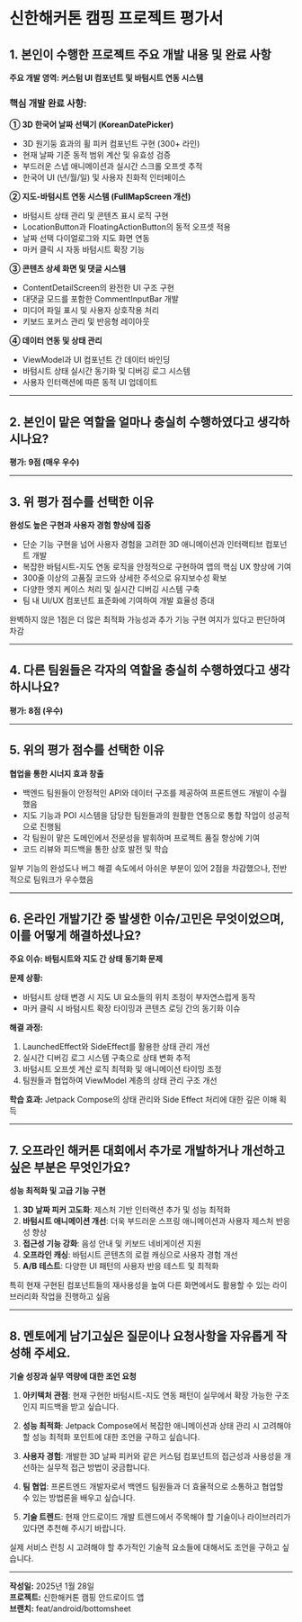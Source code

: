 # 신한해커톤 캠핑 프로젝트 평가서

## 1. 본인이 수행한 프로젝트 주요 개발 내용 및 완료 사항

**주요 개발 영역: 커스텀 UI 컴포넌트 및 바텀시트 연동 시스템**

### 핵심 개발 완료 사항:

**① 3D 한국어 날짜 선택기 (KoreanDatePicker)**
- 3D 원기둥 효과의 휠 피커 컴포넌트 구현 (300+ 라인)
- 현재 날짜 기준 동적 범위 계산 및 유효성 검증
- 부드러운 스냅 애니메이션과 실시간 스크롤 오프셋 추적
- 한국어 UI (년/월/일) 및 사용자 친화적 인터페이스

**② 지도-바텀시트 연동 시스템 (FullMapScreen 개선)**
- 바텀시트 상태 관리 및 콘텐츠 표시 로직 구현
- LocationButton과 FloatingActionButton의 동적 오프셋 적용
- 날짜 선택 다이얼로그와 지도 화면 연동
- 마커 클릭 시 자동 바텀시트 확장 기능

**③ 콘텐츠 상세 화면 및 댓글 시스템**
- ContentDetailScreen의 완전한 UI 구조 구현
- 대댓글 모드를 포함한 CommentInputBar 개발
- 미디어 파일 표시 및 사용자 상호작용 처리
- 키보드 포커스 관리 및 반응형 레이아웃

**④ 데이터 연동 및 상태 관리**
- ViewModel과 UI 컴포넌트 간 데이터 바인딩
- 바텀시트 상태 실시간 동기화 및 디버깅 로그 시스템
- 사용자 인터랙션에 따른 동적 UI 업데이트

---

## 2. 본인이 맡은 역할을 얼마나 충실히 수행하였다고 생각하시나요?

**평가: 9점 (매우 우수)**

---

## 3. 위 평가 점수를 선택한 이유

**완성도 높은 구현과 사용자 경험 향상에 집중**

- 단순 기능 구현을 넘어 사용자 경험을 고려한 3D 애니메이션과 인터랙티브 컴포넌트 개발
- 복잡한 바텀시트-지도 연동 로직을 안정적으로 구현하여 앱의 핵심 UX 향상에 기여
- 300줄 이상의 고품질 코드와 상세한 주석으로 유지보수성 확보
- 다양한 엣지 케이스 처리 및 실시간 디버깅 시스템 구축
- 팀 내 UI/UX 컴포넌트 표준화에 기여하여 개발 효율성 증대

완벽하지 않은 1점은 더 많은 최적화 가능성과 추가 기능 구현 여지가 있다고 판단하여 차감

---

## 4. 다른 팀원들은 각자의 역할을 충실히 수행하였다고 생각하시나요?

**평가: 8점 (우수)**

---

## 5. 위의 평가 점수를 선택한 이유

**협업을 통한 시너지 효과 창출**

- 백엔드 팀원들이 안정적인 API와 데이터 구조를 제공하여 프론트엔드 개발이 수월했음
- 지도 기능과 POI 시스템을 담당한 팀원들과의 원활한 연동으로 통합 작업이 성공적으로 진행됨
- 각 팀원이 맡은 도메인에서 전문성을 발휘하며 프로젝트 품질 향상에 기여
- 코드 리뷰와 피드백을 통한 상호 발전 및 학습

일부 기능의 완성도나 버그 해결 속도에서 아쉬운 부분이 있어 2점을 차감했으나, 전반적으로 팀워크가 우수했음

---

## 6. 온라인 개발기간 중 발생한 이슈/고민은 무엇이었으며, 이를 어떻게 해결하셨나요?

**주요 이슈: 바텀시트와 지도 간 상태 동기화 문제**

**문제 상황:**
- 바텀시트 상태 변경 시 지도 UI 요소들의 위치 조정이 부자연스럽게 동작
- 마커 클릭 시 바텀시트 확장 타이밍과 콘텐츠 로딩 간의 동기화 이슈

**해결 과정:**
1. LaunchedEffect와 SideEffect를 활용한 상태 관리 개선
2. 실시간 디버깅 로그 시스템 구축으로 상태 변화 추적
3. 바텀시트 오프셋 계산 로직 최적화 및 애니메이션 타이밍 조정
4. 팀원들과 협업하여 ViewModel 계층의 상태 관리 구조 개선

**학습 효과:** Jetpack Compose의 상태 관리와 Side Effect 처리에 대한 깊은 이해 획득

---

## 7. 오프라인 해커톤 대회에서 추가로 개발하거나 개선하고 싶은 부분은 무엇인가요?

**성능 최적화 및 고급 기능 구현**

1. **3D 날짜 피커 고도화**: 제스처 기반 인터랙션 추가 및 성능 최적화
2. **바텀시트 애니메이션 개선**: 더욱 부드러운 스프링 애니메이션과 사용자 제스처 반응성 향상
3. **접근성 기능 강화**: 음성 안내 및 키보드 네비게이션 지원
4. **오프라인 캐싱**: 바텀시트 콘텐츠의 로컬 캐싱으로 사용자 경험 개선
5. **A/B 테스트**: 다양한 UI 패턴의 사용자 반응 테스트 및 최적화

특히 현재 구현된 컴포넌트들의 재사용성을 높여 다른 화면에서도 활용할 수 있는 라이브러리화 작업을 진행하고 싶음

---

## 8. 멘토에게 남기고싶은 질문이나 요청사항을 자유롭게 작성해 주세요.

**기술 성장과 실무 역량에 대한 조언 요청**

1. **아키텍처 관점**: 현재 구현한 바텀시트-지도 연동 패턴이 실무에서 확장 가능한 구조인지 피드백을 받고 싶습니다.

2. **성능 최적화**: Jetpack Compose에서 복잡한 애니메이션과 상태 관리 시 고려해야 할 성능 최적화 포인트에 대한 조언을 구하고 싶습니다.

3. **사용자 경험**: 개발한 3D 날짜 피커와 같은 커스텀 컴포넌트의 접근성과 사용성을 개선하는 실무적 접근 방법이 궁금합니다.

4. **팀 협업**: 프론트엔드 개발자로서 백엔드 팀원들과 더 효율적으로 소통하고 협업할 수 있는 방법론을 배우고 싶습니다.

5. **기술 트렌드**: 현재 안드로이드 개발 트렌드에서 주목해야 할 기술이나 라이브러리가 있다면 추천해 주시기 바랍니다.

실제 서비스 런칭 시 고려해야 할 추가적인 기술적 요소들에 대해서도 조언을 구하고 싶습니다.

---

**작성일:** 2025년 1월 28일  
**프로젝트:** 신한해커톤 캠핑 안드로이드 앱  
**브랜치:** feat/android/bottomsheet